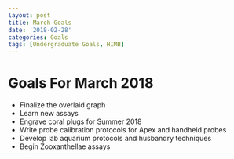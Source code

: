 ```yaml
---
layout: post
title: March Goals
date: '2018-02-28'
categories: Goals
tags: [Undergraduate Goals, HIMB]
---
```


# Goals For March 2018

* Finalize the overlaid graph
* Learn new assays
* Engrave coral plugs for Summer 2018
* Write probe calibration protocols for Apex and handheld probes
* Develop lab aquarium protocols and husbandry techniques
* Begin Zooxanthellae assays
